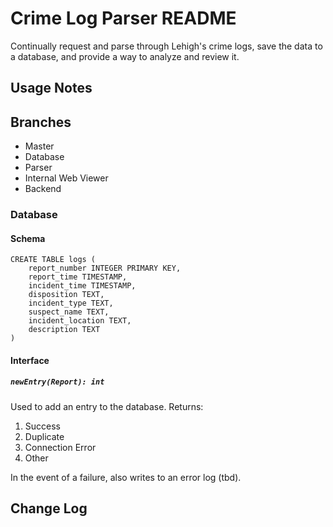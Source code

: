 # Crime Log Parser README

Continually request and parse through Lehigh's crime logs, save the data to a database, and provide a way to analyze and review it.

## Usage Notes


## Branches
* Master
* Database
* Parser
* Internal Web Viewer
* Backend



### Database
#### Schema
```
CREATE TABLE logs (
    report_number INTEGER PRIMARY KEY,
    report_time TIMESTAMP,
    incident_time TIMESTAMP,
    disposition TEXT,
    incident_type TEXT,
    suspect_name TEXT,
    incident_location TEXT,
    description TEXT
)
```

#### Interface
##### `newEntry(Report): int`
Used to add an entry to the database.
Returns:
1. Success
2. Duplicate
3. Connection Error
4. Other

In the event of a failure, also writes to an error log (tbd).


## Change Log
